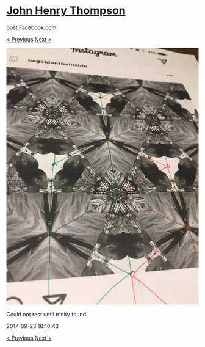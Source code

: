 # [John Henry Thompson](../README.md)
post Facebook.com

[< Previous](2017-09-23-2.md) [Next >](2017-09-23-4.md)

[![](../media/2017-09-23/Timeline-Photos-Could-not-rest-until-trinity-found.jpg)](../README.md)

Could not rest until  trinity found

2017-09-23 10:10:43

[< Previous](2017-09-23-2.md) [Next >](2017-09-23-4.md)